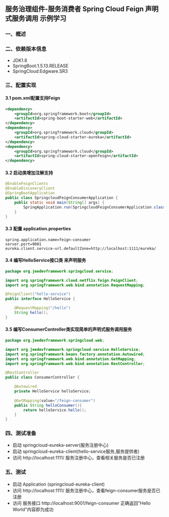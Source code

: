 ## 服务治理组件-服务消费者 Spring Cloud Feign 声明式服务调用  示例学习

### 一、概述

### 二、依赖版本信息
* JDK1.8
* SpringBoot:1.5.13.RELEASE
* SpringCloud:Edgware.SR3

### 三、配置实现

#### 3.1 pom.xml配置支持Feign
```xml
<dependency>
	<groupId>org.springframework.boot</groupId>
	<artifactId>spring-boot-starter-web</artifactId>
</dependency>
<dependency>
	<groupId>org.springframework.cloud</groupId>
	<artifactId>spring-cloud-starter-eureka</artifactId>
</dependency>
<dependency>
	<groupId>org.springframework.cloud</groupId>
	<artifactId>spring-cloud-starter-openfeign</artifactId>
</dependency>

```

#### 3.2 启动类增加注解支持
```java
@EnableFeignClients
@EnableDiscoveryClient
@SpringBootApplication
public class SpringcloudFeignConsumerApplication {
	public static void main(String[] args) {
		SpringApplication.run(SpringcloudFeignConsumerApplication.class, args);
	}
}
```

#### 3.3  配置 application.properties
```properties
spring.application.name=feign-consumer
server.port=9001
eureka.client.service-url.defaultZone=http://localhost:1111/eureka/
```

#### 3.4  编写HelloService接口类 来声明服务
```java
package org.jeedevframework.springcloud.service;

import org.springframework.cloud.netflix.feign.FeignClient;
import org.springframework.web.bind.annotation.RequestMapping;

@FeignClient("hello-service")
public interface HelloService {

	@RequestMapping("/hello")
	String hello();
}
```

#### 3.5  编写ConsumerController类实现简单的声明式服务调用服务
```java
package org.jeedevframework.springcloud.web;

import org.jeedevframework.springcloud.service.HelloService;
import org.springframework.beans.factory.annotation.Autowired;
import org.springframework.web.bind.annotation.GetMapping;
import org.springframework.web.bind.annotation.RestController;

@RestController
public class ConsumerController {

	@Autowired
	private HelloService helloService;
	
	@GetMapping(value="/feign-consumer")
	public String helloConsumer(){
		return helloService.hello();
	}
}

```

###  四、测试准备
* 启动 springcloud-eureka-server(服务注册中心)
* 启动 springcloud-eureka-client(hello-service服务,服务提供者)
* 访问 http://localhost:1111/ 服务注册中心，查看相关服务是否已注册

### 五、测试
* 启动 Application (springcloud-eureka-client)
* 访问 http://localhost:1111/ 服务注册中心，查看feign-consumer服务是否已注册
* 访问 服务接口 http://localhost:9001/feign-consumer 正确返回“Hello World”内容即为成功